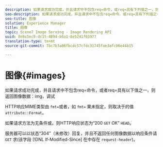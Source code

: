 ```yaml
---
description: 如果请求成功完成，并且请求中不包含req=命令，或req=具有下列值之一，则返回图像数据img，调试
seo-description: 如果请求成功完成，并且请求中不包含req=命令，或req=具有下列值之一，则返回图像数据img，调试
seo-title: 图像
solution: Experience Manager
title: 图像
topic: Scene7 Image Serving - Image Rendering API
uuid: 8e8c5ec9-dc15-4894-b6a1-8e5241f03977
translation-type: tm+mt
source-git-commit: 7bc7b3a86fbcdc57cfdc31745fae3afc06e44b15

---
```



# 图像{#images}

如果请求成功完成，并且请求中不包含req=命令，或者req=具有以下值之一，则返回图像数据：img，调试

HTTP响应MIME类型由 `fmt=`或者，如 `fmt=` 果未指定，则取决于的值 `attribute::Format`。

如果请求方法为无条件或，则HTTP响应状态为“200 `GET` OK” `HEAD`。

服务器可以以状态“304”（未修改）回复，并且不返回任何图像数据以响应条件请 `GET` 求(该字段 [!DNL If-Modified-Since] 在中存在 `request-header`)。
